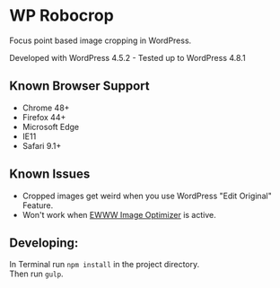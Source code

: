 WP Robocrop
===========

Focus point based image cropping in WordPress.

Developed with WordPress 4.5.2 - 
Tested up to WordPress 4.8.1

Known Browser Support
---------------------
 - Chrome 48+
 - Firefox 44+
 - Microsoft Edge
 - IE11
 - Safari 9.1+

Known Issues
------------
 - Cropped images get weird when you use WordPress "Edit Original" Feature.
 - Won't work when [EWWW Image Optimizer](https://wordpress.org/plugins/ewww-image-optimizer/) is active.

Developing:
-----------

In Terminal run `npm install` in the project directory.  
Then run `gulp`.
